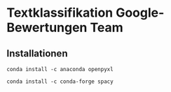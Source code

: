 # Textklassifikation Google-Bewertungen Team 

## Installationen
```
conda install -c anaconda openpyxl

conda install -c conda-forge spacy
```